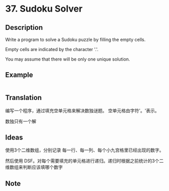 # 37. Sudoku Solver
## Description
Write a program to solve a Sudoku puzzle by filling the empty cells.

Empty cells are indicated by the character '.'.

You may assume that there will be only one unique solution.

## Example
```$xslt

```
## Translation

编写一个程序，通过填充空单元格来解决数独谜题。 空单元格由字符'。'表示。 

数独只有一个解
## Ideas
使用3个二维数组，分别记录 每一行、每一列、每个小九宫格里已经出现的数字。

然后使用 DSF。对每个需要填充的单元格进行递归。递归时根据之前统计的3个二维数组来判断应该填哪个数字

## Note
